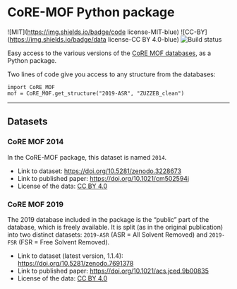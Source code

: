 # CoRE-MOF Python package

![MIT](https://img.shields.io/badge/code license-MIT-blue)
![CC-BY](https://img.shields.io/badge/data license-CC BY 4.0-blue)
![Build status](https://github.com/coudertlab/CoRE-MOF/actions/workflows/python-test.yml/badge.svg)

Easy access to the various versions of the [CoRE MOF databases](https://cmcp-group.github.io/database-tools/),
as a Python package.

Two lines of code give you access to any structure from the databases:

```
import CoRE_MOF
mof = CoRE_MOF.get_structure("2019-ASR", "ZUZZEB_clean")
```

----

## Datasets

### CoRE MOF 2014

In the CoRE-MOF package, this dataset is named `2014`.

- Link to dataset: https://doi.org/10.5281/zenodo.3228673
- Link to published paper: https://doi.org/10.1021/cm502594j
- License of the data: [CC BY 4.0](https://creativecommons.org/licenses/by/4.0/)

### CoRE MOF 2019

The 2019 database included in the package is the “public” part of the database,
which is freely available. It is split (as in the original publication) into two
distinct datasets: `2019-ASR` (ASR = All Solvent Removed) and `2019-FSR` (FSR =
Free Solvent Removed).

- Link to dataset (latest version, 1.1.4): https://doi.org/10.5281/zenodo.7691378
- Link to published paper: https://doi.org/10.1021/acs.jced.9b00835
- License of the data: [CC BY 4.0](https://creativecommons.org/licenses/by/4.0/)

